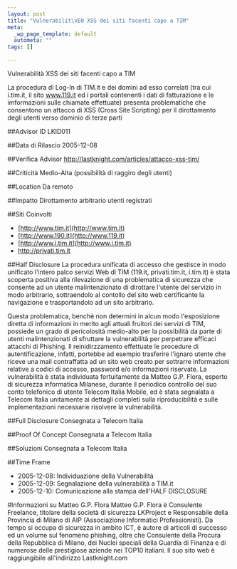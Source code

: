 ```yaml
--- 
layout: post
title: "Vulnerabilit\xE0 XSS dei siti facenti capo a TIM"
meta: 
  _wp_page_template: default
  autometa: ""
tags: []

---
```

Vulnerabilità XSS dei siti facenti capo a TIM

La procedura di Log-In di TIM.it e dei domini ad esso correlati (tra cui i.tim.it, il sito www.119.it ed i portali contenenti i dati di fatturazione e le imformazioni sulle chiamate effettuate) presenta problematiche che consentono un attacco di XSS (Cross Site Scripting) per il dirottamento degli utenti verso dominio di terze parti

##Advisor ID
LKID011

##Data di Rilascio
2005-12-08

##Verifica Advisor
http://lastknight.com/articles/attacco-xss-tim/

##Criticità
Medio-Alta (possibilità di raggiro degli utenti)

##Location
Da remoto

##Impatto
Dirottamento arbitrario utenti registrati

##Siti Coinvolti

* [http://www.tim.it](http://www.tim.it)
* [http://www.190.it](http://www.119.it)
* [http://www.i.tim.it](http://www.i.tim.it)
* [http://privati.tim.it ](http://privati.tim.it)

##Half Disclosure
La procedura unificata di accesso che gestisce in modo unificato l'intero palco servizi Web di TIM (119.it, privati.tim.it, i.tim.it) è stata scoperta positiva alla rilevazione di una problematica di sicurezza che consente ad un utente malintenzionato di dirottare l'utente del servizio in modo arbitrario, sottraendolo al contollo del sito web certificante la navigazione e trasportandolo ad un sito arbitrario.

<!--adsense-->

Questa problematica, benchè non determini in alcun modo l'esposizione diretta di informazioni in merito agli attuali fruitori dei servizi di TIM, possiede un grado di pericolosità medio-alto per la possibilità da parte di utenti malintenzionati di sfruttare la vulnerabilità per perpetrare efficaci attacchi di Phishing.
Il reinidirzzamento effettuate le procedure di autentificazione, infatti, portebbe ad esempio trasferire l'ignaro utente che riceve una mail contraffatta ad un sito web creato per sottrarre informazioni relative a codici di accesso, password e/o informazioni riservate.
La vulnerabilità è stata individuata fortuitamente da Matteo G.P. Flora, esperto di sicurezza informatica Milanese, durante il periodico controllo del  suo conto telefonico di utente Telecom Italia Mobile, ed è stata segnalata a Telecom Italia unitamente  ai dettagli completi sulla riproducibilità e sulle implementazioni necessarie  risolvere la vulnerabilità.  

##Full Disclosure
Consegnata a Telecom Italia

##Proof Of Concept
Consegnata a Telecom Italia

##Soluzioni
Consegnata a  Telecom Italia

##Time Frame
* 2005-12-08: Individuazione della Vulnerabilità
* 2005-12-09: Segnalazione della vulnerabilità a TIM.it
* 2005-12-10: Comunicazione alla stampa dell'HALF DISCLOSURE

#Informazioni su Matteo G.P. Flora
Matteo G.P. Flora è Consulente Freelance, titolare della società di sicurezza LKProject e Responsabile della Provincia di Milano di AIP (Associazione Informatici Professionisti). Da tempo si occupa di sicurezza in ambito ICT, è autore di articoli di successo ed un volume sul fenomeno phishing, oltre che Consulente della Procura della Repubblica di Milano, dei Nuclei speciali della Guardia di Finanza e di numerose delle prestigiose aziende nei TOP10 italiani.
Il suo sito web è raggiungibile all'indirizzo Lastknight.com 
